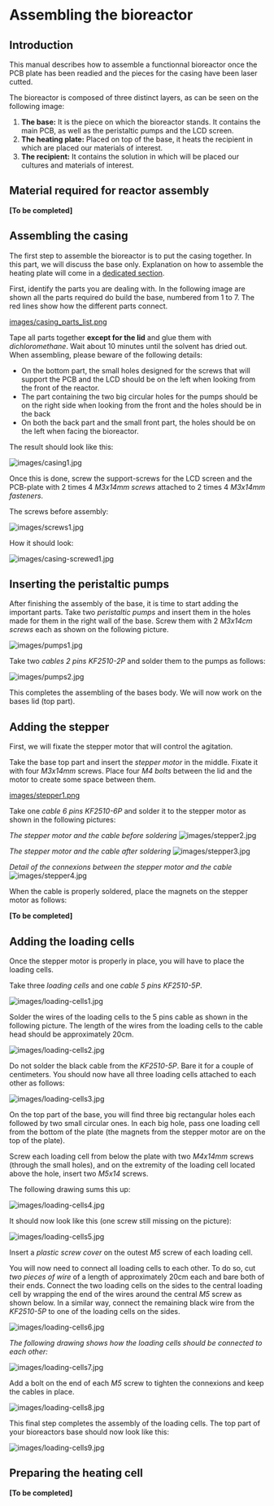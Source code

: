 # Assembling the bioreactor

## Introduction

This manual describes how to assemble a functionnal bioreactor once the PCB plate has been readied and the pieces for the casing have been laser cutted.

The bioreactor is composed of three distinct layers, as can be seen on the following image:

1. **The base:** It is the piece on which the bioreactor stands. It contains the main PCB, as well as the peristaltic pumps and the LCD screen.
2. **The heating plate:** Placed on top of the base, it heats the recipient in which are placed our materials of interest.
3. **The recipient:** It contains the solution in which will be placed our cultures and materials of interest.

## Material required for reactor assembly

**[To be completed]**

## Assembling the casing

The first step to assemble the bioreactor is to put the casing together. In this part, we will discuss the base only. Explanation on how to assemble the heating plate will come in a [dedicated section](#readying-the-heating-cell).

First, identify the parts you are dealing with. In the following image are shown all the parts required do build the base, numbered from 1 to 7. The red lines show how the different parts connect.

[images/casing_parts_list.png](images/casing_parts_list.png)

Tape all parts together **except for the lid** and glue them with _dichloromethane_. Wait about 10 minutes until the solvent has dried out. When assembling, please beware of the following details:

- On the bottom part, the small holes designed for the screws that will support the PCB and the LCD should be on the left when looking from the front of the reactor.
- The part containing the two big circular holes for the pumps should be on the right side when looking from the front and the holes should be in the back
- On both the back part and the small front part, the holes should be on the left when facing the bioreactor.

The result should look like this:

![images/casing1.jpg](images/casing1.jpg)

Once this is done, screw the support-screws for the LCD screen and the PCB-plate with 2 times 4 _M3x14mm screws_ attached to 2 times 4 _M3x14mm fasteners_.

The screws before assembly:

![images/screws1.jpg](images/screws1.jpg)

How it should look:

![images/casing-screwed1.jpg](images/casing-screwed1.jpg)

## Inserting the peristaltic pumps

After finishing the assembly of the base, it is time to start adding the important parts. Take two _peristaltic pumps_ and insert them in the holes made for them in the right wall of the base.
Screw them with 2 _M3x14cm screws_ each as shown on the following picture.

![images/pumps1.jpg](images/pumps1.jpg)

Take two _cables 2 pins KF2510-2P_ and solder them to the pumps as follows:

![images/pumps2.jpg](images/pumps2.jpg)

This completes the assembling of the bases body. We will now work on the bases lid (top part).

## Adding the stepper

First, we will fixate the stepper motor that will control the agitation.

Take the base top part and insert the _stepper motor_ in the middle. Fixate it with four _M3x14mm_ screws. Place four _M4 bolts_ between the lid and the motor to create some space between them.

[images/stepper1.png](images/stepper1.png)

Take one _cable 6 pins KF2510-6P_ and solder it to the stepper motor as shown in the following pictures:

_The stepper motor and the cable before soldering_
![images/stepper2.jpg](images/stepper2.jpg)

_The stepper motor and the cable after soldering_
![images/stepper3.jpg](images/stepper3.jpg)

_Detail of the connexions between the stepper motor and the cable_
![images/stepper4.jpg](images/stepper4.jpg)

When the cable is properly soldered, place the magnets on the stepper motor as follows:

**[To be completed]**

## Adding the loading cells

Once the stepper motor is properly in place, you will have to place the loading cells.

Take three _loading cells_ and one _cable 5 pins KF2510-5P_.

![images/loading-cells1.jpg](images/loading-cells1.jpg)

Solder the wires of the loading cells to the 5 pins cable as shown in the following picture. The length of the wires from the loading cells to the cable head should be approximately 20cm.

![images/loading-cells2.jpg](images/loading-cells2.jpg)

Do not solder the black cable from the _KF2510-5P_. Bare it for a couple of centimeters. You should now have all three loading cells attached to each other as follows:

![images/loading-cells3.jpg](images/loading-cells3.jpg)

On the top part of the base, you will find three big rectangular holes each followed by two small circular ones. In each big hole, pass one loading cell from the bottom of the plate (the magnets from the stepper motor are on the top of the plate).

Screw each loading cell from below the plate with two _M4x14mm_ screws (through the small holes), and on the extremity of the loading cell located above the hole, insert two _M5x14_ screws.

The following drawing sums this up:

![images/loading-cells4.jpg](images/loading-cells4.jpg)

It should now look like this (one screw still missing on the picture):

![images/loading-cells5.jpg](images/loading-cells5.jpg)

Insert a _plastic screw cover_ on the outest _M5_ screw of each loading cell.

You will now need to connect all loading cells to each other. To do so, cut _two pieces of wire_ of a length of approximately 20cm each and bare both of their ends. Connect the two loading cells on the sides to the central loading cell by wrapping the end of the wires around the central _M5_ screw as shown below. In a similar way, connect the remaining black wire from the _KF2510-5P_ to one of the loading cells on the sides.

![images/loading-cells6.jpg](images/loading-cells6.jpg)

_The following drawing shows how the loading cells should be connected to each other:_

![images/loading-cells7.jpg](images/loading-cells7.jpg)

Add a bolt on the end of each _M5_ screw to tighten the connexions and keep the cables in place.

![images/loading-cells8.jpg](images/loading-cells8.jpg)

This final step completes the assembly of the loading cells. The top part of your bioreactors base should now look like this:

![images/loading-cells9.jpg](images/loading-cells9.jpg)

## Preparing the heating cell

**[To be completed]**
